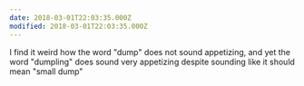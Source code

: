 ```yaml
---
date: 2018-03-01T22:03:35.000Z
modified: 2018-03-01T22:03:35.000Z
---
```


  I find it weird how the word "dump" does not sound appetizing, and yet the word "dumpling" does sound very appetizing despite sounding like it should mean "small dump"
